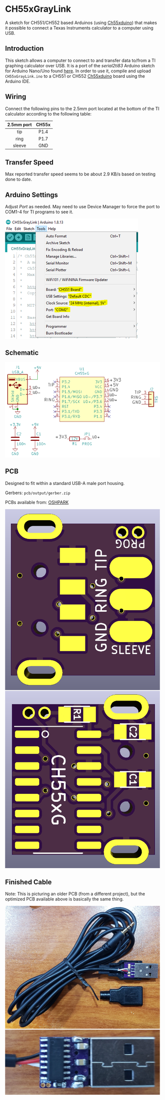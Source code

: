 # CH55xGrayLink
A sketch for CH551/CH552 based Arduinos (using [Ch55xduino](https://github.com/DeqingSun/ch55xduino)) that makes it possible to connect a Texas Instruments calculator to a computer using USB.

## Introduction
This sketch allows a computer to connect to and transfer data to/from a TI graphing calculator over USB.
It is a port of the *serial2ti83* Arduino sketch for Arduino Nano/Uno found [here](https://github.com/MTres19/serial2ti83).
In order to use it, compile and upload `CH55xGrayLink.ino` to a CH551 or CH552 [Ch55xduino](https://github.com/DeqingSun/ch55xduino) board using the Arduino IDE.

## Wiring
Connect the following pins to the 2.5mm port located at the bottom of the TI calculator according to the following table:

| 2.5mm port    | CH55x         | 
|:-------------:|:-------------:|
| tip           | P1.4          |
| ring          | P1.7          |
| sleeve        | GND           |

## Transfer Speed
Max reported transfer speed seems to be about 2.9 KB/s based on testing done to date.

## Arduino Settings
Adjust *Port* as needed.  May need to use Device Manager to force the port to COM1-4 for TI programs to see it.

![arduino_settings](images/arduino_settings.png)

## Schematic

![Schematic](pcb/output/Schematic.png)

## PCB
Designed to fit within a standard USB-A male port housing.

Gerbers: `pcb/output/gerber.zip`

PCBs available from: [OSHPARK](https://oshpark.com/shared_projects/HASfmay6)

![Top](pcb/output/Top.png)
![Bottom](pcb/output/Bottom.png)

## Finished Cable
Note: This is picturing an older PCB (from a different project), but the optimized PCB available above is basically the same thing.

![Finished Cable](images/finished_cable.jpg)
![Finished PCB Bottom](images/finished_pcb_bottom.jpg)
